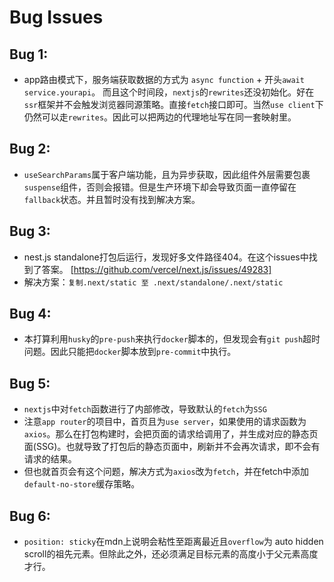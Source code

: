 # Bug Issues

## Bug 1:
- app路由模式下，服务端获取数据的方式为 `async function` + 开头`await service.yourapi`。 而且这个时间段，`nextjs`的`rewrites`还没初始化。好在`ssr`框架并不会触发浏览器同源策略。直接`fetch`接口即可。当然`use client`下仍然可以走`rewrites`。因此可以把两边的代理地址写在同一套映射里。

## Bug 2:
- `useSearchParams`属于客户端功能，且为异步获取，因此组件外层需要包裹`suspense`组件，否则会报错。但是生产环境下却会导致页面一直停留在`fallback`状态。并且暂时没有找到解决方案。

## Bug 3:
- nest.js standalone打包后运行，发现好多文件路径404。在这个issues中找到了答案。 [https://github.com/vercel/next.js/issues/49283]
- 解决方案：`复制.next/static 至 .next/standalone/.next/static`

## Bug 4:
- 本打算利用`husky`的`pre-push`来执行`docker`脚本的，但发现会有`git push`超时问题。因此只能把`docker`脚本放到`pre-commit`中执行。

## Bug 5:
- `nextjs`中对`fetch`函数进行了内部修改，导致默认的`fetch`为`SSG`
- 注意`app router`的项目中，首页且为`use server`，如果使用的请求函数为`axios`。那么在打包构建时，会把页面的请求给调用了，并生成对应的静态页面(SSG)。也就导致了打包后的静态页面中，刷新并不会再次请求，即不会有请求的结果。
- 但也就首页会有这个问题，解决方式为`axios`改为`fetch`，并在fetch中添加`default-no-store`缓存策略。

## Bug 6:
- `position: sticky`在mdn上说明会粘性至距离最近且`overflow`为 auto hidden scroll的祖先元素。但除此之外，还必须满足目标元素的高度小于父元素高度才行。